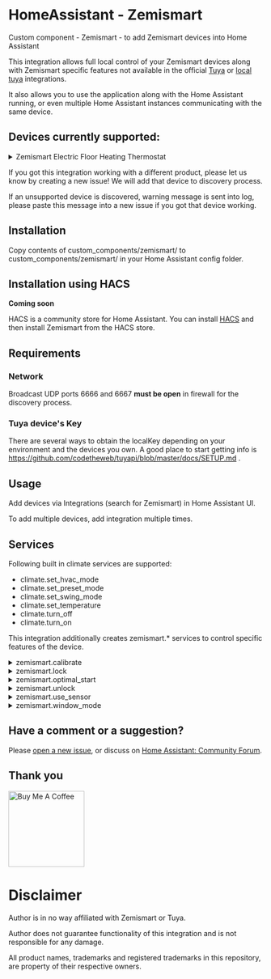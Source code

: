 # HomeAssistant - Zemismart

Custom component - Zemismart - to add Zemismart devices into Home Assistant

This integration allows full local control of your Zemismart devices along with Zemismart specific features not available in the official [Tuya](https://www.home-assistant.io/integrations/tuya/) or [local tuya](https://github.com/rospogrigio/localtuya) integrations.

It also allows you to use the application along with the Home Assistant running, or even multiple Home Assistant instances communicating with the same device.

## Devices currently supported:

<details>
  <summary>Zemismart Electric Floor Heating Thermostat</summary>

- Product ID: 3uoeudsge0ooafig
- Product version: 3.3
</details>

If you got this integration working with a different product, please let us know by creating a new issue! We will add that device to discovery process.

If an unsupported device is discovered, warning message is sent into log, please paste this message into a new issue if you got that device working.

## Installation

Copy contents of custom_components/zemismart/ to custom_components/zemismart/ in your Home Assistant config folder.

## Installation using HACS

**Coming soon**

HACS is a community store for Home Assistant. You can install [HACS](https://github.com/custom-components/hacs) and then install Zemismart from the HACS store.

## Requirements

### Network

Broadcast UDP ports 6666 and 6667 **must be open** in firewall for the discovery process.

### Tuya device's Key

There are several ways to obtain the localKey depending on your environment and the devices you own. A good place to start getting info is https://github.com/codetheweb/tuyapi/blob/master/docs/SETUP.md .

## Usage

Add devices via Integrations (search for Zemismart) in Home Assistant UI.

To add multiple devices, add integration multiple times.

## Services

Following built in climate services are supported:

- climate.set_hvac_mode
- climate.set_preset_mode
- climate.set_swing_mode
- climate.set_temperature
- climate.turn_off
- climate.turn_on

This integration additionally creates zemismart.\* services to control specific features of the device.

<details>
  <summary>zemismart.calibrate</summary>

Calibrates current temperature

- **entity_id** Required: Entity to calibrate temperature for
- **difference** Required: Temperature difference. Value between -9 and 9.
</details>

<details>
  <summary>zemismart.lock</summary>

Locks thermostat

- **entity_id** Required: Entity to lock
</details>

<details>
  <summary>zemismart.optimal_start</summary>

Turns on or off optimal start mode

- **entity_id** Required: Entity to set optimal start mode for
- **state** Required: Set optimal start mode on or off. Possible values: on, off.
</details>

<details>
  <summary>zemismart.unlock</summary>

Unlocks thermostat

- **entity_id** Required: Entity to unlock
</details>

<details>
  <summary>zemismart.use_sensor</summary>

Chooses temperature sensor to use

- **entity_id** Required: Entity to choose temperature sensor for
- **sensor** Required: Sensor to use. Possible values: internal, external, both
</details>

<details>
  <summary>zemismart.window_mode</summary>

Turns on or off window mode

- **entity_id** Required: Entity to set window mode for
- **state** Required: Set window mode on or off. Possible values: on, off.
</details>

## Have a comment or a suggestion?

Please [open a new issue](https://github.com/JurajNyiri/HomeAssistant-Zemismart/issues/new), or discuss on [Home Assistant: Community Forum](https://community.home-assistant.io/t/custom-component-zemismart/259734).

## Thank you

<a href="https://www.buymeacoffee.com/jurajnyiri" target="_blank"><img src="https://cdn.buymeacoffee.com/buttons/v2/default-blue.png" alt="Buy Me A Coffee"  width="150px" ></a>

# Disclaimer

Author is in no way affiliated with Zemismart or Tuya.

Author does not guarantee functionality of this integration and is not responsible for any damage.

All product names, trademarks and registered trademarks in this repository, are property of their respective owners.

